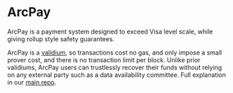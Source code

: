 # ArcPay

ArcPay is a payment system designed to exceed Visa level scale, while giving rollup style safety guarantees.

ArcPay is a [validium](https://ethereum.org/en/developers/docs/scaling/validium/), so transactions cost no gas, and only impose a small prover cost, and there is no transaction limit per block. Unlike prior validiums, ArcPay users can trustlessly recover their funds without relying on any external party such as a data availability committee. Full explanation in our [main repo](https://github.com/ArcPay/ArcPay#readme).
